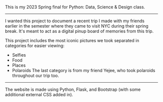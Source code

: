 This is my 2023 Spring final for Python: Data, Science & Design class.

---------

I wanted this project to document a recent trip I made with my friends earlier in the semester where they came to visit NYC during their spring break.
It's meant to act as a digital pinup board of memories from this trip.

This project includes the most iconic pictures we took separated in categories for easier viewing:
* Selfies
* Food 
* Places
* Polaroids
The last category is from my friend Yejee, who took polaroids throughout our trip too.

---------

The website is made using Python, Flask, and Bootstrap (with some additional external CSS added in). 
